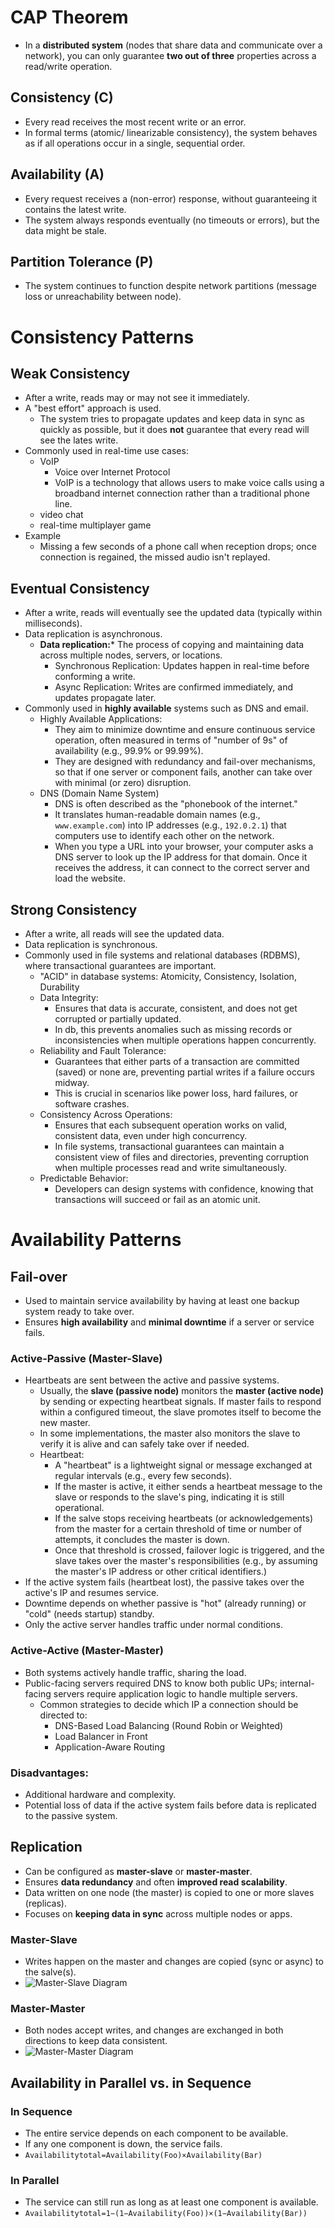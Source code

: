 # CAP Theorem
- In a **distributed system** (nodes that share data and communicate over a network), you can only guarantee **two out of three** properties across a read/write operation.
## Consistency (C)
- Every read receives the most recent write or an error. 
- In formal terms (atomic/ linearizable consistency), the system behaves as if all operations occur in a single, sequential order. 
## Availability (A)
- Every request receives a (non-error) response, without guaranteeing it contains the latest write. 
- The system always responds eventually (no timeouts or errors), but the data might be stale. 
## Partition Tolerance (P)
- The system continues to function despite network partitions (message loss or unreachability between node).
# Consistency Patterns
## Weak Consistency
- After a write, reads may or may not see it immediately.
- A "best effort" approach is used. 
	- The system tries to propagate updates and keep data in sync as quickly as possible, but it does **not** guarantee that every read will see the lates write.
- Commonly used in real-time use cases: 
	- VoIP
		- Voice over Internet Protocol
		- VoIP is a technology that allows users to make voice calls using a broadband internet connection rather than a traditional phone line.
	- video chat
	- real-time multiplayer game
- Example
	- Missing a few seconds of a phone call when reception drops; once connection is regained, the missed audio isn't replayed.
## Eventual Consistency
- After a write, reads will eventually see the updated data (typically within milliseconds).
- Data replication is asynchronous.
	- **Data replication:*** The process of copying and maintaining data across multiple nodes, servers, or locations.
		- Synchronous Replication: Updates happen in real-time before conforming a write. 
		- Async Replication: Writes are confirmed immediately, and updates propagate later.
- Commonly used in **highly available** systems such as DNS and email.
	- Highly Available Applications:
		- They aim to minimize downtime and ensure continuous service operation, often measured in terms of "number of 9s" of availability (e.g., 99.9% or 99.99%).
		- They are designed with redundancy and fail-over mechanisms, so that if one server or component fails, another can take over with minimal (or zero) disruption.
	- DNS (Domain Name System)
		- DNS is often described as the "phonebook of the internet."
		- It translates human-readable domain names (e.g., `www.example.com`) into IP addresses (e.g., `192.0.2.1`) that computers use to identify each other on the network.
		- When you type a URL into your browser, your computer asks a DNS server to look up the IP address for that domain. Once it receives the address, it can connect to the correct server and load the website.
## Strong Consistency
- After a write, all reads will see the updated data. 
- Data replication is synchronous. 
- Commonly used in file systems and relational databases (RDBMS), where transactional guarantees are important. 
	- "ACID" in database systems: Atomicity, Consistency, Isolation, Durability
	- Data Integrity:
		- Ensures that data is accurate, consistent, and does not get corrupted or partially updated. 
		- In db, this prevents anomalies such as missing records or inconsistencies when multiple operations happen concurrently.
	- Reliability and Fault Tolerance: 
		- Guarantees that either parts of a transaction are committed (saved) or none are, preventing partial writes if a failure occurs midway.
		- This is crucial in scenarios like power loss, hard failures, or software crashes.
	- Consistency Across Operations: 
		- Ensures that each subsequent operation works on valid, consistent data, even under high concurrency.
		- In file systems, transactional guarantees can maintain a consistent view of files and directories, preventing corruption when multiple processes read and write simultaneously.
	- Predictable Behavior: 
		- Developers can design systems with confidence, knowing that transactions will succeed or fail as an atomic unit. 
# Availability Patterns
## Fail-over
- Used to maintain service availability by having at least one backup system ready to take over.
- Ensures **high availability** and **minimal downtime** if a server or service fails.
### Active-Passive (Master-Slave)
- Heartbeats are sent between the active and passive systems.
	- Usually, the **slave (passive node)** monitors the **master (active node)** by sending or expecting heartbeat signals. If master fails to respond within a configured timeout, the slave promotes itself to become the new master.
	- In some implementations, the master also monitors the slave to verify it is alive and can safely take over if needed. 
	- Heartbeat: 
		- A "heartbeat" is a lightweight signal or message exchanged at regular intervals (e.g., every few seconds).
		- If the master is active, it either sends a heartbeat message to the slave or responds to the slave's ping, indicating it is still operational. 
		- If the salve stops receiving heartbeats (or acknowledgements) from the master for a certain threshold of time or number of attempts, it concludes the master is down. 
		- Once that threshold is crossed, failover logic is triggered, and the slave takes over the master's responsibilities (e.g., by assuming the master's IP address or other critical identifiers.)
- If the active system fails (heartbeat lost), the passive takes over the active's IP and resumes service. 
- Downtime depends on whether passive is "hot" (already running) or "cold" (needs startup) standby. 
- Only the active server handles traffic under normal conditions.
### Active-Active (Master-Master)
- Both systems actively handle traffic, sharing the load.
- Public-facing servers required DNS to know both public UPs; internal-facing servers require application logic to handle multiple servers.
	- Common strategies to decide which IP a connection should be directed to: 
		- DNS-Based Load Balancing (Round Robin or Weighted)
		- Load Balancer in Front
		- Application-Aware Routing
### Disadvantages: 
- Additional hardware and complexity.
- Potential loss of data if the active system fails before data is replicated to the passive system.
## Replication
- Can be configured as **master-slave** or **master-master**.
- Ensures **data redundancy** and often **improved read scalability**.
- Data written on one node (the master) is copied to one or more slaves (replicas).
- Focuses on **keeping data in sync** across multiple nodes or apps.
### Master-Slave
- Writes happen on the master and changes are copied (sync or async) to the salve(s).
- ![Master-Slave Diagram](attachments/CPSC436r%202.jpeg)
### Master-Master 
- Both nodes accept writes, and changes are exchanged in both directions to keep data consistent.
- ![Master-Master Diagram](attachments/IMG_68C08BEA6FB7-1.jpeg)
## Availability in Parallel vs. in Sequence
### In Sequence
- The entire service depends on each component to be available.
- If any one component is down, the service fails.
- `Availabilitytotal​=Availability(Foo)×Availability(Bar)`
### In Parallel
- The service can still run as long as at least one component is available.
- `Availabilitytotal​=1−(1−Availability(Foo))×(1−Availability(Bar))`
